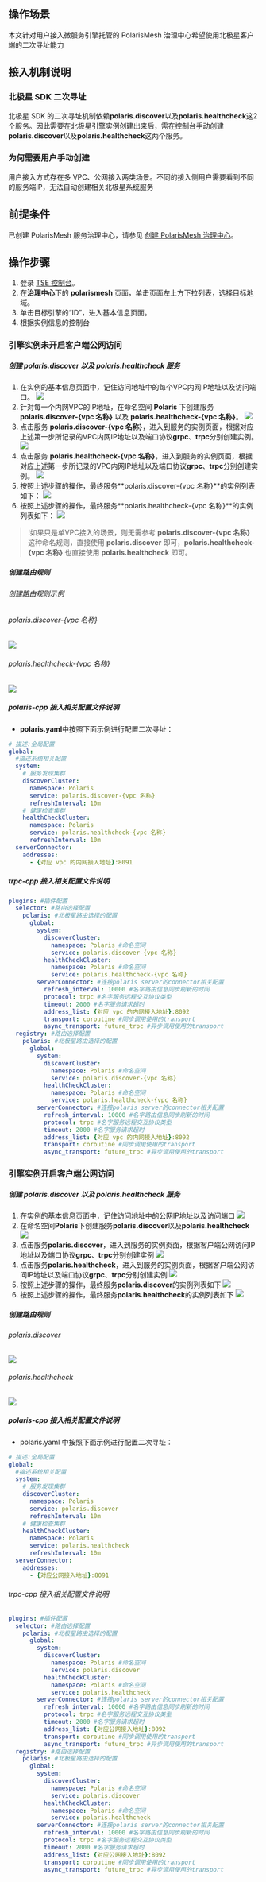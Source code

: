 ## 操作场景
 
本文针对用户接入微服务引擎托管的 PolarisMesh 治理中心希望使用北极星客户端的二次寻址能力

## 接入机制说明

### 北极星 SDK 二次寻址

北极星 SDK 的二次寻址机制依赖**polaris.discover**以及**polaris.healthcheck**这2个服务。因此需要在北极星引擎实例创建出来后，需在控制台手动创建**polaris.discover**以及**polaris.healthcheck**这两个服务。

### 为何需要用户手动创建

用户接入方式存在多 VPC、公网接入两类场景。不同的接入侧用户需要看到不同的服务端IP，无法自动创建相关北极星系统服务

## 前提条件
已创建 PolarisMesh 服务治理中心，请参见 [创建 PolarisMesh 治理中心](https://cloud.tencent.com/document/product/1364/65866)。

## 操作步骤

1. 登录 [TSE 控制台](https://console.cloud.tencent.com/tse)。
2. 在**治理中心**下的 **polarismesh** 页面，单击页面左上方下拉列表，选择目标地域。
3. 单击目标引擎的“ID”，进入基本信息页面。
4. 根据实例信息的控制台

### 引擎实例未开启客户端公网访问

##### 创建 polaris.discover 以及 polaris.healthcheck 服务

1. 在实例的基本信息页面中，记住访问地址中的每个VPC内网IP地址以及访问端口。
![](https://qcloudimg.tencent-cloud.cn/raw/ac156fe7007b43ebd91bba186e71e87d.png)
2. 针对每一个内网VPC的IP地址，在命名空间 **Polaris** 下创建服务 **polaris.discover-{vpc 名称}** 以及 **polaris.healthcheck-{vpc 名称}**。
 ![](https://qcloudimg.tencent-cloud.cn/raw/6f1ace02cca38bd57d420c8585f2a2a6.png)
3. 点击服务 **polaris.discover-{vpc 名称}**，进入到服务的实例页面，根据对应上述第一步所记录的VPC内网IP地址以及端口协议**grpc**、**trpc**分别创建实例。
 ![](https://qcloudimg.tencent-cloud.cn/raw/55cde3efcee6abe11117ca2dc94790b4.png)
4. 点击服务 **polaris.healthcheck-{vpc 名称}**，进入到服务的实例页面，根据对应上述第一步所记录的VPC内网IP地址以及端口协议**grpc**、**trpc**分别创建实例。
![](https://qcloudimg.tencent-cloud.cn/raw/d123c305d51ba2f345dcbbaf74e41be8.png)
5. 按照上述步骤的操作，最终服务**polaris.discover-{vpc 名称}**的实例列表如下：
 ![](https://qcloudimg.tencent-cloud.cn/raw/271aa62d54d96e8e148114bedf17a529.png)
6. 按照上述步骤的操作，最终服务**polaris.healthcheck-{vpc 名称}**的实例列表如下：
![](https://qcloudimg.tencent-cloud.cn/raw/7ab5e26730fff7183ef3d695ac8f23e1.png)
 
>!如果只是单VPC接入的场景，则无需参考 **polaris.discover-{vpc 名称}** 这种命名规则，直接使用 **polaris.discover** 即可，**polaris.healthcheck-{vpc 名称}** 也直接使用 **polaris.healthcheck** 即可。
 
##### 创建路由规则

###### 创建路由规则示例

###### polaris.discover-{vpc 名称}

![](https://qcloudimg.tencent-cloud.cn/raw/92f1a7af341c558f50fc234f7d72bb91.png)

###### polaris.healthcheck-{vpc 名称}

![](https://qcloudimg.tencent-cloud.cn/raw/92f1a7af341c558f50fc234f7d72bb91.png)

##### polaris-cpp 接入相关配置文件说明

- **polaris.yaml**中按照下面示例进行配置二次寻址：
```yaml
# 描述:全局配置
global:
  #描述系统相关配置
  system:
    # 服务发现集群
    discoverCluster:
      namespace: Polaris
      service: polaris.discover-{vpc 名称}
      refreshInterval: 10m
    # 健康检查集群
    healthCheckCluster:
      namespace: Polaris
      service: polaris.healthcheck-{vpc 名称}
      refreshInterval: 10m
  serverConnector:
    addresses:
      - {对应 vpc 的内网接入地址}:8091
```

##### trpc-cpp 接入相关配置文件说明

```yaml
plugins: #插件配置
  selector: #路由选择配置
    polaris: #北极星路由选择的配置
      global:
        system:
          discoverCluster:
            namespace: Polaris #命名空间
            service: polaris.discover-{vpc 名称}
          healthCheckCluster:
            namespace: Polaris #命名空间
            service: polaris.healthcheck-{vpc 名称}
        serverConnector: #连接polaris server的connector相关配置
          refresh_interval: 10000 #名字路由信息同步刷新的时间
          protocol: trpc #名字服务远程交互协议类型
          timeout: 2000 #名字服务请求超时
          address_list: {对应 vpc 的内网接入地址}:8092
          transport: coroutine #同步调用使用的transport
          async_transport: future_trpc #异步调用使用的transport
  registry: #路由选择配置
    polaris: #北极星路由选择的配置
      global:
        system:
          discoverCluster:
            namespace: Polaris #命名空间
            service: polaris.discover-{vpc 名称}
          healthCheckCluster:
            namespace: Polaris #命名空间
            service: polaris.healthcheck-{vpc 名称}
        serverConnector: #连接polaris server的connector相关配置
          refresh_interval: 10000 #名字路由信息同步刷新的时间
          protocol: trpc #名字服务远程交互协议类型
          timeout: 2000 #名字服务请求超时
          address_list: {对应 vpc 的内网接入地址}:8092
          transport: coroutine #同步调用使用的transport
          async_transport: future_trpc #异步调用使用的transport
```

### 引擎实例开启客户端公网访问

##### 创建 polaris.discover 以及 polaris.healthcheck 服务

1. 在实例的基本信息页面中，记住访问地址中的公网IP地址以及访问端口
 ![](https://qcloudimg.tencent-cloud.cn/raw/47e0ef859b9dccfde2b3754fd05699cd.png)
2. 在命名空间**Polaris**下创建服务**polaris.discover**以及**polaris.healthcheck**
 ![](https://qcloudimg.tencent-cloud.cn/raw/9380435875dcc61976065e7a6c2f6ad8.png)
3. 点击服务**polaris.discover**，进入到服务的实例页面，根据客户端公网访问IP地址以及端口协议**grpc**、**trpc**分别创建实例
 ![](https://qcloudimg.tencent-cloud.cn/raw/4160a80cca8e48af28f580dcc11ba862.png)
4. 点击服务**polaris.healthcheck**，进入到服务的实例页面，根据客户端公网访问IP地址以及端口协议**grpc**、**trpc**分别创建实例
![](https://qcloudimg.tencent-cloud.cn/raw/67719dc73f4579dc5fec14c20dd678c2.png)
5. 按照上述步骤的操作，最终服务**polaris.discover**的实例列表如下
 ![](https://qcloudimg.tencent-cloud.cn/raw/1cf3e2176a6fa7638f07b13dfe5ac3b3.png)
6. 按照上述步骤的操作，最终服务**polaris.healthcheck**的实例列表如下
![](https://qcloudimg.tencent-cloud.cn/raw/1f7ce0960f4e2a1d73294ec39abed404.png)
 
##### 创建路由规则

###### polaris.discover

![](https://qcloudimg.tencent-cloud.cn/raw/92f1a7af341c558f50fc234f7d72bb91.png)

###### polaris.healthcheck

![](https://qcloudimg.tencent-cloud.cn/raw/92f1a7af341c558f50fc234f7d72bb91.png)

##### polaris-cpp 接入相关配置文件说明

- polaris.yaml 中按照下面示例进行配置二次寻址：
```yaml
# 描述:全局配置
global:
  #描述系统相关配置
  system:
    # 服务发现集群
    discoverCluster:
      namespace: Polaris
      service: polaris.discover
      refreshInterval: 10m
    # 健康检查集群
    healthCheckCluster:
      namespace: Polaris
      service: polaris.healthcheck
      refreshInterval: 10m
  serverConnector:
    addresses:
      - {对应公网接入地址}:8091
```

###### trpc-cpp 接入相关配置文件说明

```yaml
plugins: #插件配置
  selector: #路由选择配置
    polaris: #北极星路由选择的配置
      global:
        system:
          discoverCluster:
            namespace: Polaris #命名空间
            service: polaris.discover
          healthCheckCluster:
            namespace: Polaris #命名空间
            service: polaris.healthcheck
        serverConnector: #连接polaris server的connector相关配置
          refresh_interval: 10000 #名字路由信息同步刷新的时间
          protocol: trpc #名字服务远程交互协议类型
          timeout: 2000 #名字服务请求超时
          address_list: {对应公网接入地址}:8092
          transport: coroutine #同步调用使用的transport
          async_transport: future_trpc #异步调用使用的transport
  registry: #路由选择配置
    polaris: #北极星路由选择的配置
      global:
        system:
          discoverCluster:
            namespace: Polaris #命名空间
            service: polaris.discover
          healthCheckCluster:
            namespace: Polaris #命名空间
            service: polaris.healthcheck
        serverConnector: #连接polaris server的connector相关配置
          refresh_interval: 10000 #名字路由信息同步刷新的时间
          protocol: trpc #名字服务远程交互协议类型
          timeout: 2000 #名字服务请求超时
          address_list: {对应公网接入地址}:8092
          transport: coroutine #同步调用使用的transport
          async_transport: future_trpc #异步调用使用的transport
```
